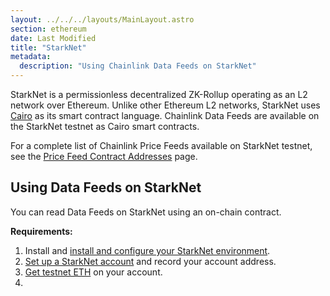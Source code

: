 ```yaml
---
layout: ../../../layouts/MainLayout.astro
section: ethereum
date: Last Modified
title: "StarkNet"
metadata:
  description: "Using Chainlink Data Feeds on StarkNet"
---
```


StarkNet is a permissionless decentralized ZK-Rollup operating as an L2 network over Ethereum. Unlike other Ethereum L2 networks, StarkNet uses [Cairo](https://www.cairo-lang.org/docs/index.html) as its smart contract language. Chainlink Data Feeds are available on the StarkNet testnet as Cairo smart contracts.

For a complete list of Chainlink Price Feeds available on StarkNet testnet, see the [Price Feed Contract Addresses](https://docs.chain.link/data-feeds/price-feeds/addresses?network=starknet) page.

## Using Data Feeds on StarkNet

You can read Data Feeds on StarkNet using an on-chain contract.

**Requirements:**

1. Install and [install and configure your StarkNet environment](https://www.cairo-lang.org/docs/quickstart.html).
1. [Set up a StarkNet account](https://www.cairo-lang.org/docs/hello_starknet/account_setup.html) and record your account address.
1. [Get testnet ETH](https://www.cairo-lang.org/docs/hello_starknet/account_setup.html#transferring-goerli-eth-to-the-account) on your account.
1.
